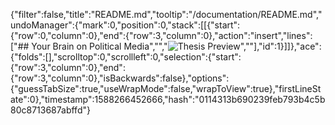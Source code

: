 {"filter":false,"title":"README.md","tooltip":"/documentation/README.md","undoManager":{"mark":0,"position":0,"stack":[[{"start":{"row":0,"column":0},"end":{"row":3,"column":0},"action":"insert","lines":["## Your Brain on Political Media","","![Thesis Preview](https://github.com/lulujordanna/thesis/blob/master/preview.png)",""],"id":1}]]},"ace":{"folds":[],"scrolltop":0,"scrollleft":0,"selection":{"start":{"row":3,"column":0},"end":{"row":3,"column":0},"isBackwards":false},"options":{"guessTabSize":true,"useWrapMode":false,"wrapToView":true},"firstLineState":0},"timestamp":1588266452666,"hash":"0114313b690239feb793b4c5b80c8713687abffd"}